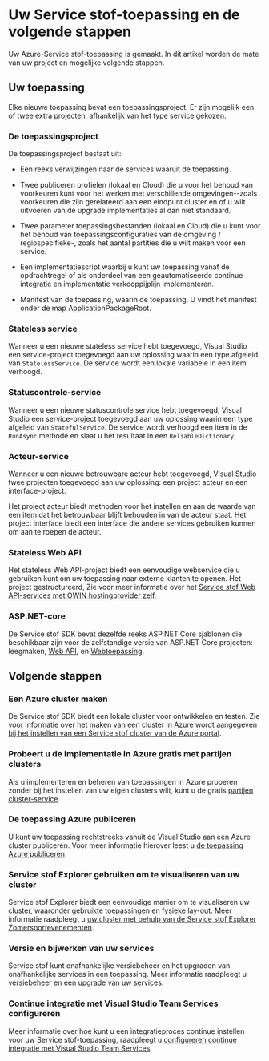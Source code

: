 <properties
   pageTitle="Project-maken Vervolgstappen service stof | Microsoft Azure"
   description="In dit artikel bevat koppelingen naar een reeks taken core Service stof"
   services="service-fabric"
   documentationCenter=".net"
   authors="seanmck"
   manager="timlt"
   editor=""/>

<tags
   ms.service="service-fabric"
   ms.devlang="dotNet"
   ms.topic="article"
   ms.tgt_pltfrm="NA"
   ms.workload="NA"
   ms.date="07/08/2016"
   ms.author="seanmck"/>

# <a name="your-service-fabric-application-and-next-steps"></a>Uw Service stof-toepassing en de volgende stappen
Uw Azure-Service stof-toepassing is gemaakt. In dit artikel worden de mate van uw project en mogelijke volgende stappen.

## <a name="your-application"></a>Uw toepassing
Elke nieuwe toepassing bevat een toepassingsproject. Er zijn mogelijk een of twee extra projecten, afhankelijk van het type service gekozen.

### <a name="the-application-project"></a>De toepassingsproject
De toepassingsproject bestaat uit:

- Een reeks verwijzingen naar de services waaruit de toepassing.

- Twee publiceren profielen (lokaal en Cloud) die u voor het behoud van voorkeuren kunt voor het werken met verschillende omgevingen--zoals voorkeuren die zijn gerelateerd aan een eindpunt cluster en of u wilt uitvoeren van de upgrade implementaties al dan niet standaard.

- Twee parameter toepassingsbestanden (lokaal en Cloud) die u kunt voor het behoud van toepassingsconfiguraties van de omgeving / regiospecifieke-, zoals het aantal partities die u wilt maken voor een service.

- Een implementatiescript waarbij u kunt uw toepassing vanaf de opdrachtregel of als onderdeel van een geautomatiseerde continue integratie en implementatie verkooppijplijn implementeren.

- Manifest van de toepassing, waarin de toepassing. U vindt het manifest onder de map ApplicationPackageRoot.

### <a name="stateless-service"></a>Stateless service
Wanneer u een nieuwe stateless service hebt toegevoegd, Visual Studio een service-project toegevoegd aan uw oplossing waarin een type afgeleid van `StatelessService`. De service wordt een lokale variabele in een item verhoogd.

### <a name="stateful-service"></a>Statuscontrole-service
Wanneer u een nieuwe statuscontrole service hebt toegevoegd, Visual Studio een service-project toegevoegd aan uw oplossing waarin een type afgeleid van `StatefulService`. De service wordt verhoogd een item in de `RunAsync` methode en slaat u het resultaat in een `ReliableDictionary`.

### <a name="actor-service"></a>Acteur-service
Wanneer u een nieuwe betrouwbare acteur hebt toegevoegd, Visual Studio twee projecten toegevoegd aan uw oplossing: een project acteur en een interface-project.

Het project acteur biedt methoden voor het instellen en aan de waarde van een item dat het betrouwbaar blijft behouden in van de acteur staat. Het project interface biedt een interface die andere services gebruiken kunnen om aan te roepen de acteur.

### <a name="stateless-web-api"></a>Stateless Web API
Het stateless Web API-project biedt een eenvoudige webservice die u gebruiken kunt om uw toepassing naar externe klanten te openen. Het project gestructureerd, Zie voor meer informatie over het [Service stof Web API-services met OWIN hostingprovider zelf](service-fabric-reliable-services-communication-webapi.md).

### <a name="aspnet-core"></a>ASP.NET-core

De Service stof SDK bevat dezelfde reeks ASP.NET Core sjablonen die beschikbaar zijn voor de zelfstandige versie van ASP.NET Core projecten: leegmaken, [Web API][aspnet-webapi], en [Webtoepassing][aspnet-webapp].

## <a name="next-steps"></a>Volgende stappen
### <a name="create-an-azure-cluster"></a>Een Azure cluster maken
De Service stof SDK biedt een lokale cluster voor ontwikkelen en testen. Zie voor informatie over het maken van een cluster in Azure wordt aangegeven [bij het instellen van een Service stof cluster van de Azure portal][create-cluster-in-portal].

### <a name="try-deploying-to-azure-for-free-with-party-clusters"></a>Probeert u de implementatie in Azure gratis met partijen clusters

Als u implementeren en beheren van toepassingen in Azure proberen zonder bij het instellen van uw eigen clusters wilt, kunt u de gratis [partijen cluster-service](http://aka.ms/tryservicefabric).

### <a name="publish-your-application-to-azure"></a>De toepassing Azure publiceren
U kunt uw toepassing rechtstreeks vanuit de Visual Studio aan een Azure cluster publiceren. Voor meer informatie hierover leest u [de toepassing Azure publiceren][publish-app-to-azure].

### <a name="use-service-fabric-explorer-to-visualize-your-cluster"></a>Service stof Explorer gebruiken om te visualiseren van uw cluster
Service stof Explorer biedt een eenvoudige manier om te visualiseren uw cluster, waaronder gebruikte toepassingen en fysieke lay-out. Meer informatie raadpleegt u [uw cluster met behulp van de Service stof Explorer Zomersportevenementen][visualize-with-sfx].

### <a name="version-and-upgrade-your-services"></a>Versie en bijwerken van uw services
Service stof kunt onafhankelijke versiebeheer en het upgraden van onafhankelijke services in een toepassing. Meer informatie raadpleegt u [versiebeheer en een upgrade van uw services][app-upgrade-tutorial].

### <a name="configure-continuous-integration-with-visual-studio-team-services"></a>Continue integratie met Visual Studio Team Services configureren
Meer informatie over hoe kunt u een integratieproces continue instellen voor uw Service stof-toepassing, raadpleegt u [configureren continue integratie met Visual Studio Team Services][ci-with-vso].


<!-- Links -->
[add-web-frontend]: service-fabric-add-a-web-frontend.md
[create-cluster-in-portal]: service-fabric-cluster-creation-via-portal.md
[publish-app-to-azure]: service-fabric-publish-app-remote-cluster.md
[visualize-with-sfx]: service-fabric-visualizing-your-cluster.md
[ci-with-vso]: service-fabric-set-up-continuous-integration.md
[reliable-services-webapi]: service-fabric-reliable-services-communication-webapi.md
[app-upgrade-tutorial]: service-fabric-application-upgrade-tutorial.md
[aspnet-webapi]: https://docs.asp.net/en/latest/tutorials/first-web-api.html
[aspnet-webapp]: https://docs.asp.net/en/latest/tutorials/first-mvc-app/index.html
